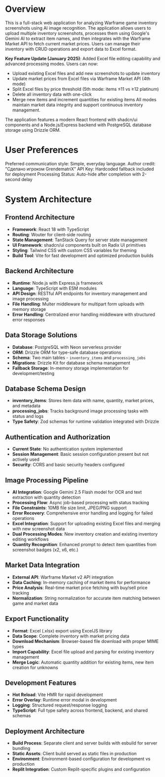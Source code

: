 # Overview

This is a full-stack web application for analyzing Warframe game inventory screenshots using AI image recognition. The application allows users to upload multiple inventory screenshots, processes them using Google's Gemini AI to extract item names, and then integrates with the Warframe Market API to fetch current market prices. Users can manage their inventory with CRUD operations and export data to Excel format.

**Key Feature Update (January 2025)**: Added Excel file editing capability and advanced processing modes. Users can now:
- Upload existing Excel files and add new screenshots to update inventory
- Update market prices from Excel files via Warframe Market API (4th mode)
- Split Excel files by price threshold (5th mode: items ≤11 vs ≥12 platinum)
- Delete all inventory data with one-click
- Merge new items and increment quantities for existing items
All modes maintain market data integrity and support continuous inventory management.

The application features a modern React frontend with shadcn/ui components and a Node.js/Express backend with PostgreSQL database storage using Drizzle ORM.

# User Preferences

Preferred communication style: Simple, everyday language.
Author credit: "Сделано игроком GrendematriX" 
API Key: Hardcoded fallback included for deployment
Processing Status: Auto-hide after completion with 2-second delay

# System Architecture

## Frontend Architecture
- **Framework**: React 18 with TypeScript
- **Routing**: Wouter for client-side routing
- **State Management**: TanStack Query for server state management
- **UI Framework**: shadcn/ui components built on Radix UI primitives
- **Styling**: Tailwind CSS with custom CSS variables for theming
- **Build Tool**: Vite for fast development and optimized production builds

## Backend Architecture
- **Runtime**: Node.js with Express.js framework
- **Language**: TypeScript with ESM modules
- **API Design**: RESTful API endpoints for inventory management and image processing
- **File Handling**: Multer middleware for multipart form uploads with memory storage
- **Error Handling**: Centralized error handling middleware with structured error responses

## Data Storage Solutions
- **Database**: PostgreSQL with Neon serverless provider
- **ORM**: Drizzle ORM for type-safe database operations
- **Schema**: Two main tables - `inventory_items` and `processing_jobs`
- **Migrations**: Drizzle Kit for database schema management
- **Fallback Storage**: In-memory storage implementation for development/testing

## Database Schema Design
- **inventory_items**: Stores item data with name, quantity, market prices, and metadata
- **processing_jobs**: Tracks background image processing tasks with status and logs
- **Type Safety**: Zod schemas for runtime validation integrated with Drizzle

## Authentication and Authorization
- **Current State**: No authentication system implemented
- **Session Management**: Basic session configuration present but not actively used
- **Security**: CORS and basic security headers configured

## Image Processing Pipeline
- **AI Integration**: Google Gemini 2.5 Flash model for OCR and text extraction with quantity detection
- **Processing Flow**: Async job-based processing with status tracking
- **File Constraints**: 10MB file size limit, JPEG/PNG support
- **Error Recovery**: Comprehensive error handling and logging for failed operations
- **Excel Integration**: Support for uploading existing Excel files and merging with new screenshot data
- **Dual Processing Modes**: New inventory creation and existing inventory editing workflows
- **Quantity Recognition**: Enhanced prompt to detect item quantities from screenshot badges (x2, x6, etc.)

## Market Data Integration
- **External API**: Warframe Market v2 API integration
- **Data Caching**: In-memory caching of market items for performance
- **Price Analysis**: Real-time market price fetching with buy/sell price tracking
- **Normalization**: String normalization for accurate item matching between game and market data

## Export Functionality
- **Format**: Excel (.xlsx) export using ExcelJS library  
- **Data Scope**: Complete inventory with market pricing data
- **Download Mechanism**: Browser-based file download with proper MIME types
- **Import Capability**: Excel file upload and parsing for existing inventory management
- **Merge Logic**: Automatic quantity addition for existing items, new item creation for unknowns

## Development Features
- **Hot Reload**: Vite HMR for rapid development
- **Error Overlay**: Runtime error modal in development
- **Logging**: Structured request/response logging
- **TypeScript**: Full type safety across frontend, backend, and shared schemas

## Deployment Architecture
- **Build Process**: Separate client and server builds with esbuild for server bundling
- **Static Assets**: Client build served as static files in production
- **Environment**: Environment-based configuration for development vs production
- **Replit Integration**: Custom Replit-specific plugins and configuration